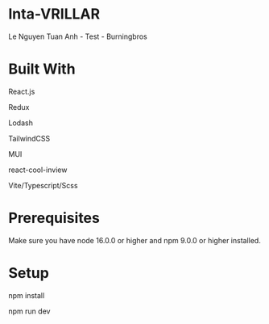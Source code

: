 # lnta-VRILLAR
Le Nguyen Tuan Anh - Test - Burningbros

# Built With
React.js

Redux

Lodash

TailwindCSS

MUI

react-cool-inview

Vite/Typescript/Scss

# Prerequisites
Make sure you have node 16.0.0 or higher and npm 9.0.0 or higher installed.

# Setup
npm install

npm run dev